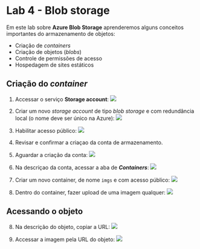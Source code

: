# Lab 4 - Blob storage

Em este lab sobre **Azure Blob Storage** aprenderemos alguns conceitos importantes do armazenamento de objetos:
 - Criação de *containers*
 - Criação de objetos (*blobs*)
 - Controle de permissões de acesso
 - Hospedagem de sites estáticos

## Criação do *container*
 
1. Accessar o serviço **Storage account**:
   ![](https://raw.githubusercontent.com/josecastillolema/fiap/master/net/devops/img/blob01.png)

2. Criar um novo *storage account* de tipo *blob storage* e com redundância local (o nome deve ser único na Azure):
   ![](https://raw.githubusercontent.com/josecastillolema/fiap/master/net/devops/img/blob02.png)

3. Habilitar acesso público:
   ![](https://raw.githubusercontent.com/josecastillolema/fiap/master/net/devops/img/blob03.png)
   
4. Revisar e confirmar a criaçao da conta de armazenamento.

5. Aguardar a criação da conta:
   ![](https://raw.githubusercontent.com/josecastillolema/fiap/master/net/devops/img/blob05.png)

6. Na descriçao da conta, acessar a aba de ***Containers***:
   ![](https://raw.githubusercontent.com/josecastillolema/fiap/master/net/devops/img/blob06.png)

6. Criar um novo container, de nome `imgs` e com acesso público:
   ![](https://raw.githubusercontent.com/josecastillolema/fiap/master/net/devops/img/blob07.png)

7. Dentro do container, fazer upload de uma imagem qualquer:
   ![](https://raw.githubusercontent.com/josecastillolema/fiap/master/net/devops/img/blob08.png)

## Acessando o objeto

8. Na descrição do objeto, copiar a URL:
   ![](https://raw.githubusercontent.com/josecastillolema/fiap/master/net/devops/img/blob09.png)

9. Accessar a imagem pela URL do objeto:
   ![](https://raw.githubusercontent.com/josecastillolema/fiap/master/net/devops/img/blob10.png)    
